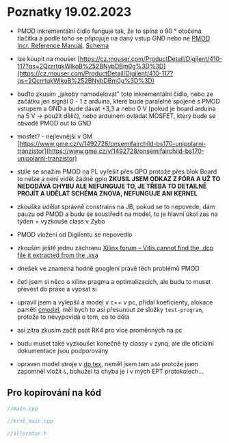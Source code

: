 # Poznatky 19.02.2023

- PMOD inkrementální čidlo funguje tak, že to spíná o 90 ° otočená tlačítka a podle toho se připojuje na daný vstup GND nebo ne [PMOD Incr. Reference Manual](https://digilent.com/reference/pmod/pmodenc/reference-manual?redirect=1), [Schema](https://digilent.com/reference/_media/reference/pmod/pmodenc/pmodenc_sch.pdf)
- lze koupit na mouser [https://cz.mouser.com/ProductDetail/Digilent/410-117?qs=2QcrrtqkWlkoB%252BNybDBm0g%3D%3D](https://cz.mouser.com/ProductDetail/Digilent/410-117?qs=2QcrrtqkWlkoB%252BNybDBm0g%3D%3D)
- buďto zkusím „jakoby namodelovat" toto inkrementální čidlo, nebo ze začátku jen signál 0 - 1 z arduina, které bude paralelně spojené s PMOD vstupem a GND a bude dávat +3,3 a nebo 0 V (pokud je board arduina na 5 V -> použít dělič), nebo arduinem ovládat MOSFET, který bude se obvodě PMOD out to GND
- mosfet? - nejlevnější v GM [https://www.gme.cz/v/1492728/onsemifairchild-bs170-unipolarni-tranzistor](https://www.gme.cz/v/1492728/onsemifairchild-bs170-unipolarni-tranzistor)

- stále se snažím PMOD na PL vyřešit přes GPO protože přes blok Board to nelze a není vidět žádné gpio **ZKUSIL JSEM ODKAZ Z FÓRA A UŽ TO NEDODÁVÁ CHYBU ALE NEFUNGUJE TO, JE TŘEBA TO DETAILNĚ PROJÍT A UDĚLAT SCHÉMA ZNOVA, NEFUNGUJE ANI KERNEL**
- zkouška udělat správně constrains na JB, pokud se to nepovede, dám pauzu od PMOD a budu se soustředit na model, to je hlavní úkol zas na týden + vyzkouše class v Zybo
- PMOD vložení od Digilentu se nepovedlo
- zkouším ještě jednu záchranu [Xilinx forum – Vitis cannot find the .dcp file it extracted from the .xsa](https://support.xilinx.com/s/question/0D52E000073xiQCSAY/vitis-cannot-find-the-dcp-file-it-extracted-from-the-xsa?language=en_US)
- dnešek ve znamená hodně googlení právě těch problémů PMOD
- četl jsem si něco o xilinx pragma a optimalizacích, ale budu to muset převést do praxe a vypsat si
- upravil jsem a vylepšil a model v c++ v pc, přidal koeficienty, alokace pamětí [cmodel](/code/test-program/cmodel/), měl bych to asi přesunout ze složky `test-program`, protože to nevypovídá o tom, co to dělá
- asi zítra zkusím začít psát RK4 pro více proměnných na pc
- budu muset také vyzkoušet konečně ty classy v zynq, ale dle oficiální dokumentace jsou podporovány
- opraven model stroje v [dp.tex](/tex/dp.tex), neměl jsem tam `a44` protože jsem zapomněl vložit `&`, bohužel ta chyba je i v mých EPT protokolech...

## Pro kopírování na kód

```c++
//main.cpp

```

```c++
//krnl_main.cpp

```

```c++
//allocator.h

```
